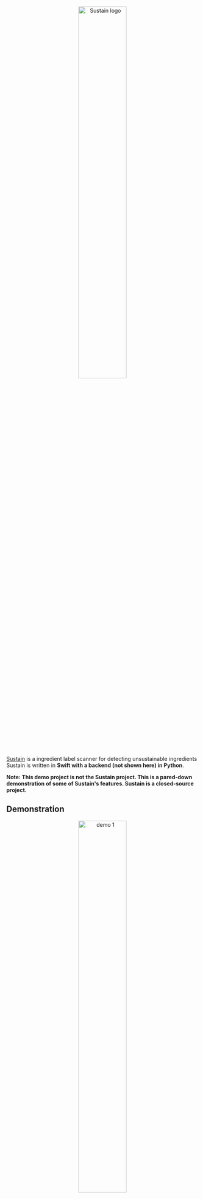 <br/>
<p align="center">
    <a href="https://sustain.nordquists.com" target="_blank">
        <img width="50%" src="https://www.usecram.com/logo600x300.png" alt="Sustain logo">
    </a
</p>

<br/>

[Sustain](https://sustain.nordquists.com) is a ingredient label scanner for detecting unsustainable ingredients  Sustain is written in **Swift with a backend (not shown here) in Python**. 

**Note: This demo project is not the Sustain project. This is a pared-down demonstration of some of Sustain's features. Sustain is a closed-source project.**

## Demonstration 

<p align="center">
        <img width="50%" src="/demo/demo1.gif" alt="demo 1">
        <img width="50%" src="/demo/demo2.gif" alt="demo 2">
        <img width="50%" src="/demo/demo3.gif" alt="demo 3">
</p>

## Technologies Used
I used Swift exclusively for the iOS application. I used Figma to design the application. 

## Have a question? Curious about Sustain?

Feel free to email me at [sean@nordquists.com](mailto:sean@nordquists.com) with any questions or recommendations you might have.

## License 
Sustain is a closed-source project. But this demo is released under the terms of the MIT License.
